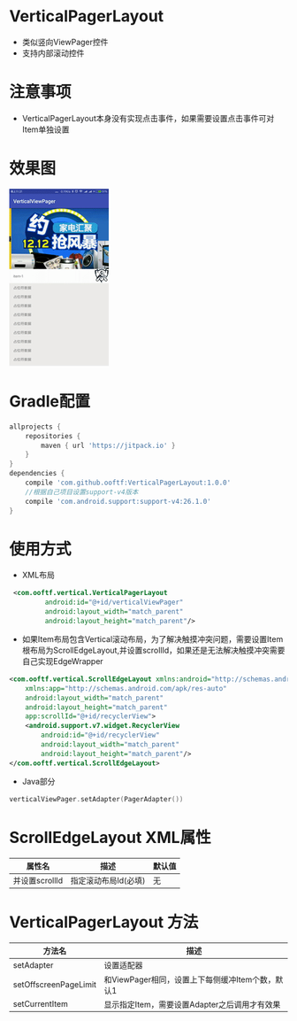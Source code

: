 # VerticalPagerLayout
* 类似竖向ViewPager控件
* 支持内部滚动控件
# 注意事项
* VerticalPagerLayout本身没有实现点击事件，如果需要设置点击事件可对Item单独设置
# 效果图
![](https://github.com/ooftf/VerticalPagerLayout/raw/master/art/verticalPagerLayout.gif)
# Gradle配置
```groovy
allprojects {
    repositories {
        maven { url 'https://jitpack.io' }
    }
}
dependencies {
    compile 'com.github.ooftf:VerticalPagerLayout:1.0.0'
    //根据自己项目设置support-v4版本
    compile 'com.android.support:support-v4:26.1.0'
}
```
# 使用方式
* XML布局
```xml
 <com.ooftf.vertical.VerticalPagerLayout
         android:id="@+id/verticalViewPager"
         android:layout_width="match_parent"
         android:layout_height="match_parent"/>
```
* 如果Item布局包含Vertical滚动布局，为了解决触摸冲突问题，需要设置Item根布局为ScrollEdgeLayout,并设置scrollId，如果还是无法解决触摸冲突需要自己实现EdgeWrapper
```xml
<com.ooftf.vertical.ScrollEdgeLayout xmlns:android="http://schemas.android.com/apk/res/android"
    xmlns:app="http://schemas.android.com/apk/res-auto"
    android:layout_width="match_parent"
    android:layout_height="match_parent"
    app:scrollId="@+id/recyclerView">
    <android.support.v7.widget.RecyclerView
        android:id="@+id/recyclerView"
        android:layout_width="match_parent"
        android:layout_height="match_parent"/>
</com.ooftf.vertical.ScrollEdgeLayout>
```
* Java部分
```kotlin
verticalViewPager.setAdapter(PagerAdapter())
```
# ScrollEdgeLayout XML属性
|属性名|描述|默认值|
|---|---|---|
|并设置scrollId|指定滚动布局Id(必填)|无|
# VerticalPagerLayout 方法
|方法名|描述|
|---|---|
|setAdapter|设置适配器|
|setOffscreenPageLimit|和ViewPager相同，设置上下每侧缓冲Item个数，默认1|
|setCurrentItem|显示指定Item，需要设置Adapter之后调用才有效果|

